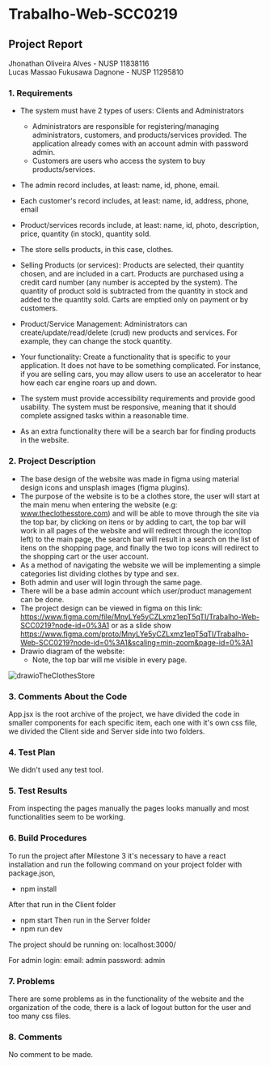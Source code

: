 # Trabalho-Web-SCC0219

## Project Report
Jhonathan Oliveira Alves - NUSP 11838116  
Lucas Massao Fukusawa Dagnone - NUSP  11295810

### 1. Requirements
* The system must have 2 types of users: Clients and Administrators
  * Administrators are responsible for registering/managing administrators, customers, and products/services provided. The application already comes with an account admin with password admin.
  * Customers are users who access the system to buy products/services.
* The admin record includes, at least: name, id, phone, email.
* Each customer's record includes, at least: name, id, address, phone, email
* Product/services records include, at least: name, id, photo, description, price, quantity (in stock), quantity sold.
* The store sells products, in this case, clothes.
* Selling Products (or services): Products are selected, their quantity chosen, and are included in a cart. Products are purchased using a credit card number (any number is accepted by the system). The quantity of product sold is subtracted from the quantity in stock and added to the quantity sold. Carts are emptied only on payment or by customers.
* Product/Service Management: Administrators can create/update/read/delete (crud) new products and services. For example, they can change the stock quantity.
* Your functionality: Create a functionality that is specific to your application. It does not have to be something complicated. For instance, if you are selling cars, you may allow users to use an accelerator to hear how each car engine roars up and down.   
* The system must provide accessibility requirements and provide good usability. The system must be responsive, meaning that it should complete assigned tasks within a reasonable time.

* As an extra functionality there will be a search bar for finding products in the website.




### 2. Project Description
* The base design of the website was made in figma using material design icons and unsplash images (figma plugins).
* The purpose of the website is to be a clothes store, the user will start at the main menu when entering the website (e.g: www.theclothesstore.com) and will  be able to move through the site via the top bar, by clicking on itens or by adding to cart, the top bar will work in all pages of the website and will redirect through the icon(top left) to the main page, the search bar will result in a search on the list of itens on the shopping page, and finally the two top icons will redirect to the shopping cart or the user account. 
* As a method of navigating the website we will be implementing a simple categories list dividing clothes by type and sex.
* Both admin and user will login through the same page.
* There will be a base admin account which user/product management can be done.
* The project design can be viewed in figma on this link: https://www.figma.com/file/MnyLYe5yCZLxmz1epT5qTI/Trabalho-Web-SCC0219?node-id=0%3A1 
or as a slide show https://www.figma.com/proto/MnyLYe5yCZLxmz1epT5qTI/Trabalho-Web-SCC0219?node-id=0%3A1&scaling=min-zoom&page-id=0%3A1
* Drawio diagram of the website:
  * Note, the top bar will me visible in every page.

![drawioTheClothesStore](https://user-images.githubusercontent.com/48655370/195652798-f148bcf5-39b5-4a26-b0c6-6f563f9ca940.png)

### 3. Comments About the Code
App.jsx is the root archive of the project, we have divided the code in smaller components for each specific item, each one with it's own css file, we divided the Client side and Server side into two folders.
### 4. Test Plan
We didn't used any test tool.
### 5. Test Results
From inspecting the pages manually the pages looks manually and most functionalities seem to be working.
### 6. Build Procedures
To run the project after Milestone 3 it's necessary to have a react installation and run the following command on your project folder with package.json,
 * npm install

After that run in the Client folder
 * npm start 
Then run in the Server folder
 * npm run dev

The project should be running on: localhost:3000/

For admin login:
email: admin
password: admin

### 7. Problems
There are some problems as in the functionality of the website and the organization of the code, there is a lack of logout button for the user and too many css files.
### 8. Comments
No comment to be made.

